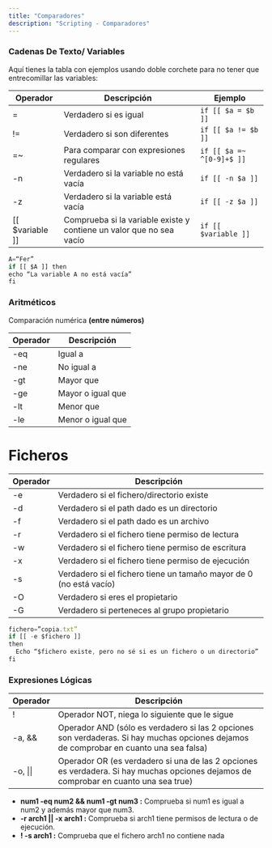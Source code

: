 ```yaml
---
title: "Comparadores"
description: "Scripting - Comparadores"
---
```


### Cadenas De Texto/ Variables

Aquí tienes la tabla con ejemplos usando doble corchete para no tener que entrecomillar las variables:

| **Operador**     | **Descripción**                                                                                      | **Ejemplo**                                      |
|------------------|------------------------------------------------------------------------------------------------------|--------------------------------------------------|
| =                | Verdadero si es igual                                                                                | `if [[ $a = $b ]]`                               |
| !=               | Verdadero si son diferentes                                                                          | `if [[ $a != $b ]]`                              |
| =~               | Para comparar con expresiones regulares                                                              | `if [[ $a =~ ^[0-9]+$ ]]`                        |
| -n               | Verdadero si la variable no está vacía                                                               | `if [[ -n $a ]]`                                 |
| -z               | Verdadero si la variable está vacía                                                                  | `if [[ -z $a ]]`                                 |
| [[ $variable ]]  | Comprueba si la variable existe y contiene un valor que no sea vacío                                 | `if [[ $variable ]]`                             |


```js
A=“Fer”
if [[ $A ]] then
echo “La variable A no está vacía”
fi
```

### Aritméticos

Comparación numérica **(entre números)**

| **Operador** | **Descripción**           |
|--------------|---------------------------|
| -eq          | Igual a                   |
| -ne          | No igual a                |
| -gt          | Mayor que                 |
| -ge          | Mayor o igual que         |
| -lt          | Menor que                 |
| -le          | Menor o igual que         |

# Ficheros

| **Operador** | **Descripción**                                      |
|--------------|------------------------------------------------------|
| -e           | Verdadero si el fichero/directorio existe            |
| -d           | Verdadero si el path dado es un directorio           |
| -f           | Verdadero si el path dado es un archivo              |
| -r           | Verdadero si el fichero tiene permiso de lectura     |
| -w           | Verdadero si el fichero tiene permiso de escritura   |
| -x           | Verdadero si el fichero tiene permiso de ejecución   |
| -s           | Verdadero si el fichero tiene un tamaño mayor de 0 (no está vacío) |
| -O           | Verdadero si eres el propietario                     |
| -G           | Verdadero si perteneces al grupo propietario         |

```js
fichero=”copia.txt”
if [[ -e $fichero ]]
then
  Echo “$fichero existe, pero no sé si es un fichero o un directorio” 
fi
```

### Expresiones Lógicas

| **Operador** | **Descripción**                                                                                      |
|--------------|------------------------------------------------------------------------------------------------------|
| !            | Operador NOT, niega lo siguiente que le sigue                                                        |
| -a, &&       | Operador AND (sólo es verdadero si las 2 opciones son verdaderas. Si hay muchas opciones dejamos de comprobar en cuanto una sea falsa) |
| -o, \|\|     | Operador OR (es verdadero si una de las 2 opciones es verdadera. Si hay muchas opciones dejamos de comprobar en cuanto una sea true) |

- **num1 -eq num2 && num1 -gt num3 :** Comprueba si num1 es igual a num2 y además mayor que num3.
- **-r arch1 || -x arch1 :** Comprueba si arch1 tiene permisos de lectura o de ejecución. 
- **! -s arch1 :** Comprueba que el fichero arch1 no contiene nada